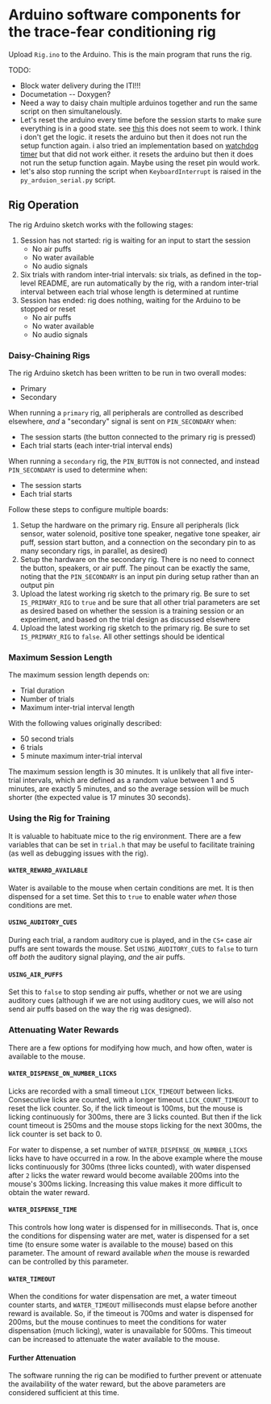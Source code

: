 # Arduino software components for the trace-fear conditioning rig

Upload `Rig.ino` to the Arduino. This is the main program that runs the rig.

TODO:

* Block water delivery during the ITI!!!
* Documetation -- Doxygen?
* Need a way to daisy chain multiple arduinos together and run the same script on then simultanelously.
* Let's reset the arduino every time before the session starts to make sure everything is in a good state. see [this](https://arduinogetstarted.com/faq/how-to-reset-arduino-by-programming)
this does not seem to work. I think i don't get the logic. it resets the arduino but then it does not run the setup function again. i also tried an implementation based on [watchdog timer](https://chat.openai.com/share/15c3ecfc-6d2a-4661-86cb-448098e0bf0f) but that did not work either. it resets the arduino but then it does not run the setup function again. Maybe using the reset pin would work. 
* let's also stop running the script when `KeyboardInterrupt` is raised in the  `py_arduion_serial.py` script. 

## Rig Operation

The rig Arduino sketch works with the following stages:

1. Session has not started: rig is waiting for an input to start the session
    * No air puffs
    * No water available
    * No audio signals
1. Six trials with random inter-trial intervals: six trials, as defined in the top-level README, are run automatically by the rig, with a random inter-trial interval between each trial whose length is determined at runtime
1. Session has ended: rig does nothing, waiting for the Arduino to be stopped or reset
    * No air puffs
    * No water available
    * No audio signals

### Daisy-Chaining Rigs

The rig Arduino sketch has been written to be run in two overall modes:

* Primary
* Secondary

When running a `primary` rig, all peripherals are controlled as described elsewhere, _and_ a "secondary" signal is sent on `PIN_SECONDARY` when:

* The session starts (the button connected to the primary rig is pressed)
* Each trial starts (each inter-trial interval ends)

When running a `secondary` rig, the `PIN_BUTTON` is not connected, and instead `PIN_SECONDARY` is used to determine when:

* The session starts
* Each trial starts

Follow these steps to configure multiple boards:

1. Setup the hardware on the primary rig. Ensure all peripherals (lick sensor, water solenoid, positive tone speaker, negative tone speaker, air puff, session start button, and a connection on the secondary pin to as many secondary rigs, in parallel, as desired)
1. Setup the hardware on the secondary rig. There is no need to connect the button, speakers, or air puff. The pinout can be exactly the same, noting that the `PIN_SECONDARY` is an input pin during setup rather than an output pin
1. Upload the latest working rig sketch to the primary rig. Be sure to set `IS_PRIMARY_RIG` to `true` and be sure that all other trial parameters are set as desired based on whether the session is a training session or an experiment, and based on the trial design as discussed elsewhere
1. Upload the latest working rig sketch to the primary rig. Be sure to set `IS_PRIMARY_RIG` to `false`. All other settings should be identical

### Maximum Session Length

The maximum session length depends on:

* Trial duration
* Number of trials
* Maximum inter-trial interval length

With the following values originally described:

* 50 second trials
* 6 trials
* 5 minute maximum inter-trial interval

The maximum session length is 30 minutes. It is unlikely that all five inter-trial intervals, which are defined as a random value between 1 and 5 minutes, are exactly 5 minutes, and so the average session will be much shorter (the expected value is 17 minutes 30 seconds).

### Using the Rig for Training

It is valuable to habituate mice to the rig environment. There are a few variables that can be set in `trial.h` that may be useful to facilitate training (as well as debugging issues with the rig).

#### `WATER_REWARD_AVAILABLE`

Water is available to the mouse when certain conditions are met. It is then dispensed for a set time. Set this to `true` to enable water _when_ those conditions are met.

#### `USING_AUDITORY_CUES`

During each trial, a random auditory cue is played, and in the `CS+` case air puffs are sent towards the mouse. Set `USING_AUDITORY_CUES` to `false` to turn off _both_ the auditory signal playing, _and_ the air puffs.

#### `USING_AIR_PUFFS`

Set this to `false` to stop sending air puffs, whether or not we are using auditory cues (although if we are not using auditory cues, we will also not send air puffs based on the way the rig was designed).

### Attenuating Water Rewards

There are a few options for modifying how much, and how often, water is available to the mouse.

#### `WATER_DISPENSE_ON_NUMBER_LICKS`

Licks are recorded with a small timeout `LICK_TIMEOUT` between licks. Consecutive licks are counted, with a longer timeout `LICK_COUNT_TIMEOUT` to reset the lick counter. So, if the lick timeout is 100ms, but the mouse is licking continuously for 300ms, there are 3 licks counted. But then if the lick count timeout is 250ms and the mouse stops licking for the next 300ms, the lick counter is set back to 0.

For water to dispense, a set number of `WATER_DISPENSE_ON_NUMBER_LICKS` licks have to have occurred in a row. In the above example where the mouse licks continuously for 300ms (three licks counted), with water dispensed after `2` licks the water reward would become available 200ms into the mouse's 300ms licking. Increasing this value makes it more difficult to obtain the water reward.

#### `WATER_DISPENSE_TIME`

This controls how long water is dispensed for in milliseconds. That is, once the conditions for dispensing water are met, water is dispensed for a set time (to ensure some water is available to the mouse) based on this parameter. The amount of reward available _when_ the mouse is rewarded can be controlled by this parameter.

#### `WATER_TIMEOUT`

When the conditions for water dispensation are met, a water timeout counter starts, and `WATER_TIMEOUT` milliseconds must elapse before another reward is available. So, if the timeout is 700ms and water is dispensed for 200ms, but the mouse continues to meet the conditions for water dispensation (much licking), water is unavailable for 500ms. This timeout can be increased to attenuate the water available to the mouse.

#### Further Attenuation

The software running the rig can be modified to further prevent or attenuate the availability of the water reward, but the above parameters are considered sufficient at this time.
